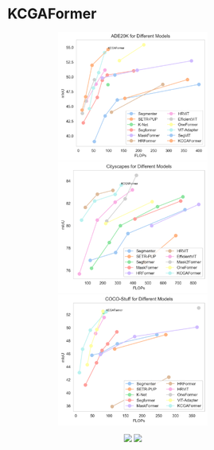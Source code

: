 # KCGAFormer

<p align = "center">    
  <img  src="./Visualization/Ade20k_curve.png" width="300" />
  <img  src="./Visualization/Cityscapes_curve.png" width="300" />
  <img  src="./Visualization/COCO-Stuff_curve.png" width="300" />
</p>

<p align = "center">    
  <img  src="./Visualization/CAM1.png" width="400" />
  <img  src="./Visualization/CAM2.png" width="400" />
</p>
